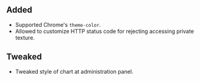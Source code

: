 ## Added

- Supported Chrome's `theme-color`.
- Allowed to customize HTTP status code for rejecting accessing private texture.

## Tweaked

- Tweaked style of chart at administration panel.
